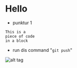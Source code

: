 # Hello

* punktur 1 


	
~~~~
This is a 
piece of code 
in a block
~~~~

* run dis command "` git push `"

![alt tag](http://imgur.com/a/QRTcI)

